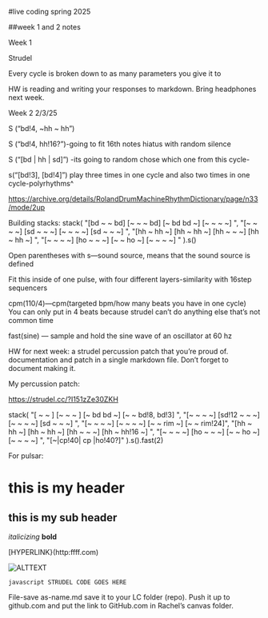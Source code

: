 #live coding spring 2025

##week 1 and 2 notes

Week 1

Strudel

Every cycle is broken down to as many parameters you give it to


HW is reading and writing your responses to markdown. Bring headphones next week.

Week 2
2/3/25

S (“bd!4, ~hh ~ hh”)

S (“bd!4, hh!16?”)-going to fit 16th notes hiatus with random silence

S (“[bd | hh | sd]”) -its going to random chose which one from this cycle-

s(“[bd!3], [bd!4]”) play three times in one cycle and also two times in one cycle-polyrhythms^

https://archive.org/details/RolandDrumMachineRhythmDictionary/page/n33/mode/2up

Building stacks:
stack( "[bd ~ ~ bd] [~ ~ ~ bd] [~ bd bd ~] [~ ~ ~ ~] ",
       "[~ ~ ~ ~] [sd ~ ~ ~] [~ ~ ~ ~] [sd ~ ~ ~] ",
       "[hh ~ hh ~] [hh ~ hh ~] [hh ~ ~ ~] [hh ~ hh ~] ",
       "[~ ~ ~ ~] [ho ~ ~ ~] [~ ~ ho ~] [~ ~ ~ ~] "
     ).s()

Open parentheses with s—sound source, means that the sound source is defined

Fit this inside of one pulse, with four different layers-similarity with 16step sequencers

cpm(110/4)—cpm(targeted bpm/how many beats you have in one cycle)
You can only put in 4 beats because strudel can’t do anything else that’s not common time

fast(sine) — sample and hold the sine wave of an oscillator at 60 hz

HW for next week: a strudel percussion patch that you’re proud of. documentation and patch in a single markdown file. Don’t forget to document making it.

My percussion patch:

https://strudel.cc/?I151zZe30ZKH

stack( "[<bd sn rim> ~ ~ <bd sn rim>] [~ ~ ~ <bd sn rim>] [~ bd bd ~] [~ ~ bd!8, bd!3] ",
       "[~ ~ ~ ~] [sd!12 ~ ~ ~] [~ ~ ~ ~] [sd ~ ~ ~] ",
       "[~ ~ ~ ~] [~ ~ ~ ~] [~ ~ rim ~] [~ ~ rim!24]",
       "[hh ~ hh ~] [hh ~ hh ~] [hh ~ ~ ~] [hh ~ hh!16 ~] ",
       "[~ ~ ~ ~] [ho ~ ~ ~] [~ ~ ho ~] [~ ~ ~ ~] ",
       "[~|cp!40| cp |ho!40?]"
     ).s().fast(2)

For pulsar:
# this is my header
## this is my sub header
*italicizing*
**bold**

[HYPERLINK}(http:ffff.com)

![ALTTEXT](linktoimage)

`javascript
STRUDEL CODE GOES HERE
`



File-save as-name.md save it to your LC folder (repo). Push it up to github.com and put the link to GitHub.com in Rachel’s canvas folder.
